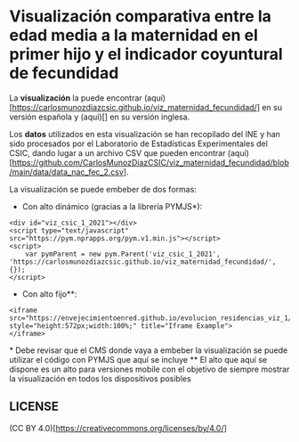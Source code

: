 # Visualización comparativa entre la edad media a la maternidad en el primer hijo y el indicador coyuntural de fecundidad

La **visualización** la puede encontrar (aquí)[https://carlosmunozdiazcsic.github.io/viz_maternidad_fecundidad/] en su versión española y (aquí)[] en su versión inglesa.

Los **datos** utilizados en esta visualización se han recopilado del INE y han sido procesados por el Laboratorio de Estadísticas Experimentales del CSIC, dando lugar a un archivo CSV que pueden encontrar (aquí)[https://github.com/CarlosMunozDiazCSIC/viz_maternidad_fecundidad/blob/main/data/data_nac_fec_2.csv].

La visualización se puede embeber de dos formas:

- Con alto dinámico (gracias a la librería PYMJS*):

```
<div id="viz_csic_1_2021"></div>
<script type="text/javascript" src="https://pym.nprapps.org/pym.v1.min.js"></script>
<script>
    var pymParent = new pym.Parent('viz_csic_1_2021', 'https://carlosmunozdiazcsic.github.io/viz_maternidad_fecundidad/', {});
</script>
```

- Con alto fijo**:

```
<iframe src="https://envejecimientoenred.github.io/evolucion_residencias_viz_1/" style="height:572px;width:100%;" title="Iframe Example">
</iframe>
```

\* Debe revisar que el CMS donde vaya a embeber la visualización se puede utilizar el código con PYMJS que aquí se incluye
\*\* El alto que aquí se dispone es un alto para versiones mobile con el objetivo de siempre mostrar la visualización en todos los dispositivos posibles

## LICENSE

(CC BY 4.0)[https://creativecommons.org/licenses/by/4.0/]